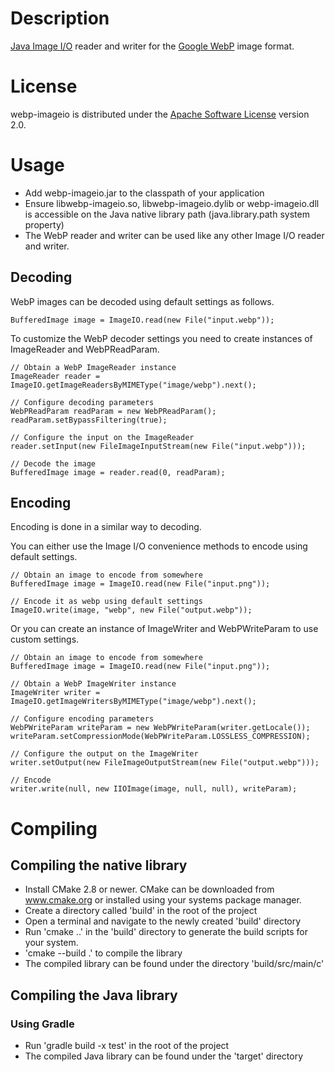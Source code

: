# Description
[Java Image I/O](http://docs.oracle.com/javase/7/docs/api/javax/imageio/package-summary.html) reader and writer for the
[Google WebP](https://developers.google.com/speed/webp/) image format.

# License
webp-imageio is distributed under the [Apache Software License](https://www.apache.org/licenses/LICENSE-2.0) version 2.0.

# Usage
- Add webp-imageio.jar to the classpath of your application
- Ensure libwebp-imageio.so, libwebp-imageio.dylib or webp-imageio.dll is accessible on the Java native library path (java.library.path system property)
- The WebP reader and writer can be used like any other Image I/O reader and writer.

## Decoding

WebP images can be decoded using default settings as follows.

```
BufferedImage image = ImageIO.read(new File("input.webp"));
```

To customize the WebP decoder settings you need to create instances of ImageReader and WebPReadParam.

```
// Obtain a WebP ImageReader instance
ImageReader reader = ImageIO.getImageReadersByMIMEType("image/webp").next();

// Configure decoding parameters
WebPReadParam readParam = new WebPReadParam();
readParam.setBypassFiltering(true);

// Configure the input on the ImageReader
reader.setInput(new FileImageInputStream(new File("input.webp")));

// Decode the image
BufferedImage image = reader.read(0, readParam);
```

## Encoding

Encoding is done in a similar way to decoding.

You can either use the Image I/O convenience methods to encode using default settings.

```
// Obtain an image to encode from somewhere
BufferedImage image = ImageIO.read(new File("input.png"));

// Encode it as webp using default settings
ImageIO.write(image, "webp", new File("output.webp"));
```

Or you can create an instance of ImageWriter and WebPWriteParam to use custom settings.

```
// Obtain an image to encode from somewhere
BufferedImage image = ImageIO.read(new File("input.png"));

// Obtain a WebP ImageWriter instance
ImageWriter writer = ImageIO.getImageWritersByMIMEType("image/webp").next();

// Configure encoding parameters
WebPWriteParam writeParam = new WebPWriteParam(writer.getLocale());
writeParam.setCompressionMode(WebPWriteParam.LOSSLESS_COMPRESSION);

// Configure the output on the ImageWriter
writer.setOutput(new FileImageOutputStream(new File("output.webp")));

// Encode
writer.write(null, new IIOImage(image, null, null), writeParam);
```

# Compiling

## Compiling the native library
- Install CMake 2.8 or newer. CMake can be downloaded from www.cmake.org or installed using
  your systems package manager.
- Create a directory called 'build' in the root of the project
- Open a terminal and navigate to the newly created 'build' directory
- Run 'cmake ..' in the 'build' directory to generate the build scripts for your system.
- 'cmake --build .' to compile the library
- The compiled library can be found under the directory 'build/src/main/c'

## Compiling the Java library

### Using Gradle
- Run 'gradle build -x test' in the root of the project
- The compiled Java library can be found under the 'target' directory

